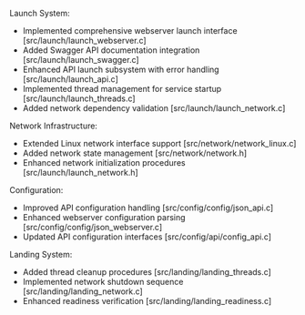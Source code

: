 Launch System:
- Implemented comprehensive webserver launch interface [src/launch/launch_webserver.c]
- Added Swagger API documentation integration [src/launch/launch_swagger.c]
- Enhanced API launch subsystem with error handling [src/launch/launch_api.c]
- Implemented thread management for service startup [src/launch/launch_threads.c]
- Added network dependency validation [src/launch/launch_network.c]

Network Infrastructure:
- Extended Linux network interface support [src/network/network_linux.c]
- Added network state management [src/network/network.h]
- Enhanced network initialization procedures [src/launch/launch_network.h]

Configuration:
- Improved API configuration handling [src/config/config/json_api.c]
- Enhanced webserver configuration parsing [src/config/config/json_webserver.c]
- Updated API configuration interfaces [src/config/api/config_api.c]

Landing System:
- Added thread cleanup procedures [src/landing/landing_threads.c]
- Implemented network shutdown sequence [src/landing/landing_network.c]
- Enhanced readiness verification [src/landing/landing_readiness.c]